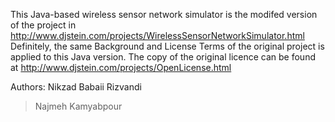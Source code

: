 This Java-based wireless sensor network simulator is the modifed version of the project in
http://www.djstein.com/projects/WirelessSensorNetworkSimulator.html
Definitely, the same Background and License Terms of the original project is applied to this Java version. The copy of the original licence can be found at
http://www.djstein.com/projects/OpenLicense.html

Authors: Nikzad Babaii Rizvandi
> Najmeh Kamyabpour